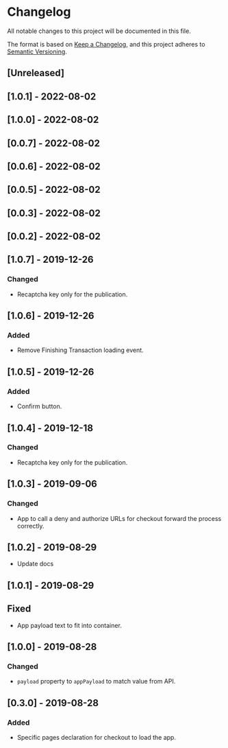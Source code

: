 # Changelog

All notable changes to this project will be documented in this file.

The format is based on [Keep a Changelog](https://keepachangelog.com/en/1.0.0/),
and this project adheres to [Semantic Versioning](https://semver.org/spec/v2.0.0.html).

## [Unreleased]

## [1.0.1] - 2022-08-02

## [1.0.0] - 2022-08-02

## [0.0.7] - 2022-08-02

## [0.0.6] - 2022-08-02

## [0.0.5] - 2022-08-02

## [0.0.3] - 2022-08-02

## [0.0.2] - 2022-08-02

## [1.0.7] - 2019-12-26

### Changed

- Recaptcha key only for the publication.

## [1.0.6] - 2019-12-26

### Added

- Remove Finishing Transaction loading event.

## [1.0.5] - 2019-12-26

### Added

- Confirm button.

## [1.0.4] - 2019-12-18

### Changed

- Recaptcha key only for the publication.

## [1.0.3] - 2019-09-06

### Changed

- App to call a deny and authorize URLs for checkout forward the process correctly.

## [1.0.2] - 2019-08-29

- Update docs

## [1.0.1] - 2019-08-29

## Fixed

- App payload text to fit into container.

## [1.0.0] - 2019-08-28

### Changed

- `payload` property to `appPayload` to match value from API.

## [0.3.0] - 2019-08-28

### Added

- Specific pages declaration for checkout to load the app.
